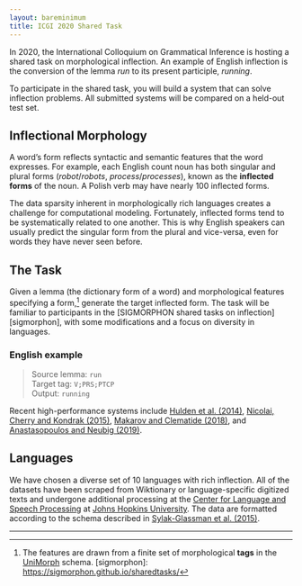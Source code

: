 ```yaml
---
layout: bareminimum
title: ICGI 2020 Shared Task
---
```


In 2020, the International Colloquium on Grammatical Inference is hosting a shared task on morphological inflection.
An example of English inflection is the conversion of the lemma *run* to its present participle, *running*.

To participate in the shared task, you will build a system that can solve inflection problems.
All submitted systems will be compared on a held-out test set.

## Inflectional Morphology
A word’s form reflects syntactic and semantic features that the word expresses.
For example, each English count noun has both singular and plural forms (*robot*/*robots*, *process*/*processes*), known as the **inflected forms** of the noun.
A Polish verb may have nearly 100 inflected forms.

The data sparsity inherent in morphologically rich languages creates a challenge for computational modeling.
Fortunately, inflected forms tend to be systematically related to one another.
This is why English speakers can usually predict the singular form from the plural and vice-versa, even for words they have never seen before.

## The Task
Given a lemma (the dictionary form of a word) and morphological features specifying a form,[^unimorph] generate the target inflected form. The task will be familiar to participants in the [SIGMORPHON shared tasks on inflection][sigmorphon], with some modifications and a focus on diversity in languages.

### English example

> Source lemma: `run`  
> Target tag: `V;PRS;PTCP`  
> Output: `running`  

Recent high-performance systems include 
 [Hulden et al. (2014)](https://www.aclweb.org/anthology/E14-1060/), 
 [Nicolai, Cherry and Kondrak (2015)](https://www.aclweb.org/anthology/N15-1093/), 
 [Makarov and Clematide (2018)](https://www.aclweb.org/anthology/K18-3008/), and
 [Anastasopoulos and Neubig (2019)](https://www.aclweb.org/anthology/D19-1091/).

## Languages

We have chosen a diverse set of 10 languages with rich inflection.
All of the datasets have been scraped from Wiktionary or language-specific digitized texts and undergone additional processing 
 at the [Center for Language and Speech Processing](http://www.clsp.jhu.edu/) 
 at [Johns Hopkins University](https://www.jhu.edu/).
The data are formatted according to the schema described in [Sylak-Glassman et al. (2015)](https://www.aclweb.org/anthology/P15-2111/).

---

[^unimorph]: The features are drawn from a finite set of morphological **tags** in the [UniMorph](https://unimorph.github.io) schema.
[sigmorphon]: https://sigmorphon.github.io/sharedtasks/
